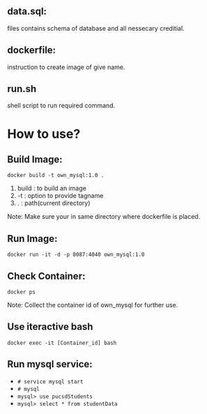 ## data.sql:
files contains schema of database and all nessecary creditial.

## dockerfile:
instruction to create image of give name.

## run.sh
shell script to run required command.


# How to use?

## Build Image:
`docker build -t own_mysql:1.0 .`
1. build : to build an image
2. -t : option to provide tagname
3. . : path(current directory)

Note: Make sure your in same directory where dockerfile is placed.

## Run Image:
`docker run -it -d -p 8087:4040 own_mysql:1.0`

## Check Container:
`docker ps`

Note: Collect the container id of own_mysql for further use.

## Use iteractive bash
`docker exec -it [Container_id] bash`

## Run mysql service:
- `# service mysql start`
- `# mysql`
- `mysql> use pucsdStudents`
- `mysql> select * from studentData`
